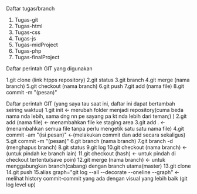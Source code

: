 Daftar tugas/branch

1. Tugas-git
2. Tugas-html
3. Tugas-css
4. Tugas-js
5. Tugas-midProject
6. Tugas-php
7. Tugas-finalProject

Daftar perintah GIT yang digunakan

1.git clone (link htpps repository)
2.git status
3.git branch
4.git merge (nama branch)
5.git checkout (nama branch)
6.git push
7.git add (nama file)
8.git commit -m "(pesan)"

Daftar perintah GIT
(yang saya tau saat ini, daftar ini dapat bertambah seiring waktuu)
1.git init <- merubah folder menjadi repository(cuma beda nama nda lebih, sama dng nn pe sayang pa kt nda lebih dari teman;) )
2.git add (nama file) <- menambahkan file ke staging area
3.git add . <-(menambahkan semua file tanpa perlu mengetik satu satu nama file)
4.git commit -am "(isi pesan)" <-(melakukan commit dan add secara sekaligus)
5.git commit -m "(pesan)"
6.git branch (nama branch)
7.git branch -d (menghapus branch)
8.git status
9.git log
10.git checkout (nama branch) <- (untuk pindah ke branch lain)
11.git checkout (hash) <- untuk pindah di checkout tertentu(save poin)
12.git merge (nama branch) <- untuk menggabungkan branch(cabang) dengan branch utama(master)
13.git clone
14.git push
15.alias graph="git log --all --decorate --oneline --graph" <- melihat history commit-commit yang ada dengan visual yang lebih baik (git log level up)
